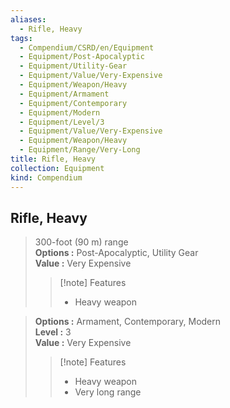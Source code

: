 ```yaml
---
aliases:
  - Rifle, Heavy
tags:
  - Compendium/CSRD/en/Equipment
  - Equipment/Post-Apocalyptic
  - Equipment/Utility-Gear
  - Equipment/Value/Very-Expensive
  - Equipment/Weapon/Heavy
  - Equipment/Armament
  - Equipment/Contemporary
  - Equipment/Modern
  - Equipment/Level/3
  - Equipment/Value/Very-Expensive
  - Equipment/Weapon/Heavy
  - Equipment/Range/Very-Long
title: Rifle, Heavy
collection: Equipment
kind: Compendium
---
```

## Rifle, Heavy  
  
>300-foot (90 m) range  
> **Options :** Post-Apocalyptic, Utility Gear  
> **Value :** Very Expensive  
>>[!note] Features  
>> - Heavy weapon  
  
>  
> **Options :** Armament, Contemporary, Modern  
> **Level :** 3  
> **Value :** Very Expensive  
>>[!note] Features  
>> - Heavy weapon  
>> - Very long range